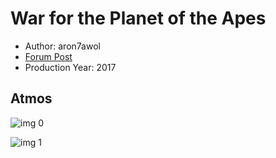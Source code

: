 # War for the Planet of the Apes

* Author: aron7awol
* [Forum Post](https://www.avsforum.com/threads/bass-eq-for-filtered-movies.2995212/post-57688608)
* Production Year: 2017

## Atmos

![img 0](https://i.imgur.com/R3wDV26.jpg)

![img 1](https://i.imgur.com/S0pzCEd.jpg)

